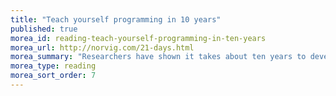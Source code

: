 ```yaml
---
title: "Teach yourself programming in 10 years"
published: true
morea_id: reading-teach-yourself-programming-in-ten-years
morea_url: http://norvig.com/21-days.html
morea_summary: "Researchers have shown it takes about ten years to develop expertise in any of a wide variety of areas, including chess playing, music composition, telegraph operation, painting, piano playing, swimming, tennis, and research in neuropsychology and topology. "
morea_type: reading
morea_sort_order: 7
---
```



